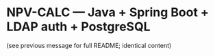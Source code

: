 # NPV-CALC — Java + Spring Boot + LDAP auth + PostgreSQL

(see previous message for full README; identical content)
